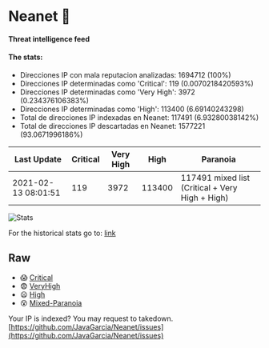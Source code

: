 # Neanet :hocho:
#### Threat intelligence feed
#### The stats:

- Direcciones IP con mala reputacion analizadas: 1694712 (100%)
- Direcciones IP determinadas como 'Critical':  119 (0.0070218420593%)
- Direcciones IP determinadas como 'Very High':  3972 (0.234376106383%)
- Direcciones IP determinadas como 'High':  113400 (6.69140243298)
- Total de direcciones IP indexadas en Neanet:  117491 (6.93280038142%)
- Total de direcciones IP descartadas en Neanet:  1577221 (93.0671996186%)

| Last Update | Critical | Very High | High | Paranoia |
| --- | --- | --- | --- | --- |
| 2021-02-13 08:01:51 | 119 | 3972 | 113400 | 117491 mixed list (Critical + Very High + High)|

![Stats](https://docs.google.com/spreadsheets/d/e/2PACX-1vSnaNMIXVabIpDJjufMlzH7poXnshF3mgd8Is1g9ytUEzVsP5my4Trn8f-xkoLLQ38xpL3HtmUexLo6/pubchart?oid=501124687&format=image)

For the historical stats go to: [link](/stats.csv)
## Raw
- :scream: [Critical](https://raw.githubusercontent.com/JavaGarcia/Neanet/master/blacklists/neanet_critical.txt)
- :fearful: [VeryHigh](https://raw.githubusercontent.com/JavaGarcia/Neanet/master/blacklists/neanet_veryHigh.txtt)
- :frowning: [High](https://raw.githubusercontent.com/JavaGarcia/Neanet/master/blacklists/neanet_high.txt)
- :dizzy_face: [Mixed-Paranoia](https://raw.githubusercontent.com/JavaGarcia/Neanet/master/blacklists/neanet_all.txt)


Your IP is indexed? You may request to takedown. [https://github.com/JavaGarcia/Neanet/issues](https://github.com/JavaGarcia/Neanet/issues)




































































































































































































































































































































































































































































































































































































































































































































































































































































































































































































































































































































































































































































































































































































































































































































































































































































































































































































































































































































































































































































































































































































































































































































































































































































































































































































































































































































































































































































































































































































































































































































































































































































































































































































































































































































































































































































































































































































































































































































































































































































































































































































































































































































